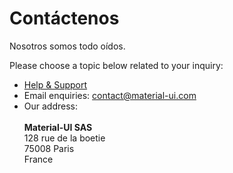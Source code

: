 # Contáctenos

<p class="description">Nosotros somos todo oídos.</p>

Please choose a topic below related to your inquiry:

- [Help & Support](/getting-started/support/)
- Email enquiries: [contact@material-ui.com](mailto:contact@material-ui.com)
- Our address:<br /><br /> **Material-UI SAS**<br /> 128 rue de la boetie<br /> 75008 Paris<br /> France
